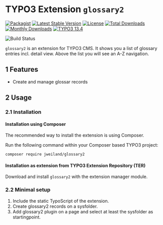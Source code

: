 # TYPO3 Extension `glossary2`

[![Packagist][packagist-logo-stable]][extension-packagist-url]
[![Latest Stable Version][extension-build-shield]][extension-ter-url]
[![License][LICENSE_BADGE]][extension-packagist-url]
[![Total Downloads][extension-downloads-badge]][extension-packagist-url]
[![Monthly Downloads][extension-monthly-downloads]][extension-packagist-url]
[![TYPO3 13.4][TYPO3-shield]][TYPO3-13-url]

![Build Status](https://github.com/jweiland-net/glossary2/actions/workflows/ci.yml/badge.svg)

`glossary2` is an extension for TYPO3 CMS. It shows you a list of glossary
entries incl. detail view. Above the list you will see an A-Z navigation.

## 1 Features

* Create and manage glossar records

## 2 Usage

### 2.1 Installation

#### Installation using Composer

The recommended way to install the extension is using Composer.

Run the following command within your Composer based TYPO3 project:

```
composer require jweiland/glossary2
```

#### Installation as extension from TYPO3 Extension Repository (TER)

Download and install `glossary2` with the extension manager module.

### 2.2 Minimal setup

1) Include the static TypoScript of the extension.
2) Create glossary2 records on a sysfolder.
3) Add glossary2 plugin on a page and select at least the sysfolder as startingpoint.

<!-- MARKDOWN LINKS & IMAGES -->

[extension-build-shield]: https://poser.pugx.org/jweiland/glossary2/v/stable.svg?style=for-the-badge

[extension-downloads-badge]: https://poser.pugx.org/jweiland/glossary2/d/total.svg?style=for-the-badge

[extension-monthly-downloads]: https://poser.pugx.org/jweiland/glossary2/d/monthly?style=for-the-badge

[extension-ter-url]: https://extensions.typo3.org/extension/telephonedirectory/

[extension-packagist-url]: https://packagist.org/packages/jweiland/glossary2/

[packagist-logo-stable]: https://img.shields.io/badge/--grey.svg?style=for-the-badge&logo=packagist&logoColor=white

[TYPO3-13-url]: https://get.typo3.org/version/13

[TYPO3-shield]: https://img.shields.io/badge/TYPO3-13.4-green.svg?style=for-the-badge&logo=typo3

[LICENSE_BADGE]: https://img.shields.io/github/license/jweiland-net/telephonedirectory?label=license&style=for-the-badge
